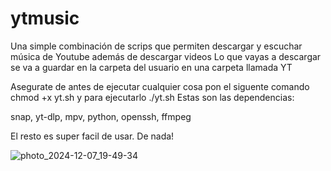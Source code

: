 # ytmusic
Una simple combinación de scrips que permiten descargar y escuchar música de Youtube además de descargar videos
Lo que vayas a descargar se va a guardar en la carpeta del usuario en una carpeta llamada YT

Asegurate de antes de ejecutar cualquier cosa pon el siguente comando
chmod +x yt.sh y para ejecutarlo ./yt.sh
Estas son las dependencias:

snap, yt-dlp, mpv, python, openssh, ffmpeg

El resto es super facil de usar. De nada!

![photo_2024-12-07_19-49-34](https://github.com/user-attachments/assets/8d8a633d-6fc6-45bc-8afb-5fed5760a2f4)
